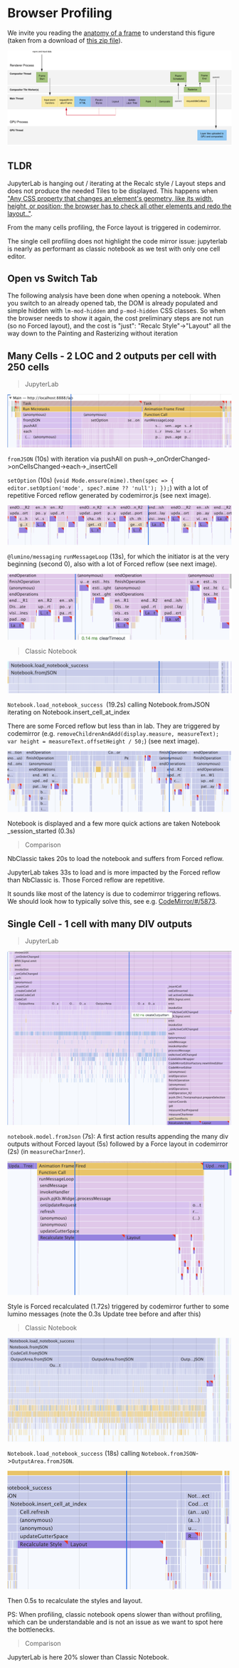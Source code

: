 # Browser Profiling

We invite you reading the [anatomy of a frame](https://aerotwist.com/blog/the-anatomy-of-a-frame/) to understand this figure (taken from a download of [this zip file](https://aerotwist.com/static/blog/the-anatomy-of-a-frame/anatomy-of-a-frame.zip)).

![](images/anatomy-of-a-frame.svg "")

## TLDR

JupyterLab is hanging out / iterating at the Recalc style / Layout steps and does not produce the needed Tiles to be displayed. This happens when ["Any CSS property that changes an element's geometry, like its width, height, or position; the browser has to check all other elements and redo the layout.."](https://developers.google.com/web/tools/chrome-devtools/rendering-tools#layout).

From the many cells profiling, the Force layout is triggered in codemirror.

The single cell profiling does not highlight the code mirror issue: jupyterlab is nearly as performant as classic notebook as we test with only one cell editor.

## Open vs Switch Tab

The following analysis have been done when opening a notebook. When you switch to an already opened tab, the DOM is already populated and simple hidden with `lm-mod-hidden` and `p-mod-hidden` CSS classes. So when the browser needs to show it again, the cost preliminary steps are not run (so no Forced layout), and the cost is "just": "Recalc Style"->"Layout" all the way down to the Painting and Rasterizing without iteration

##  Many Cells - 2 LOC and 2 outputs per cell with 250 cells

> JupyterLab

![](images/profiles/89726263-e12b4100-da18-11ea-95cf-d7eb0821c10b.png "")

`fromJSON` (10s) with iteration via pushAll on push->_onOrderChanged->onCellsChanged->each->_insertCell

`setOption` (10s) (`void Mode.ensure(mime).then(spec => { editor.setOption('mode', spec?.mime ?? 'null'); });`) with a lot of repetitive Forced reflow generated by codemirror.js (see next image).

![](images/profiles/89726287-218abf00-da19-11ea-8e5b-41a8f19db3d9.png "")

`@lumino/messaging` `runMessageLoop` (13s), for which the initiator is at the very beginning (second 0), also with a lot of Forced reflow  (see next image).

![](images/profiles/89726303-42531480-da19-11ea-9201-a477e8a33ee0.png "")

> Classic Notebook

![](images/profiles/89726806-03c05880-da1f-11ea-82fb-f267f4e6e9e4.png "")

`Notebook.load_notebook_success `(19.2s) calling Notebook.fromJSON iterating on Notebook.insert_cell_at_index

There are some Forced reflow but less than in lab. They are triggered by codemirror (e.g. `removeChildrenAndAdd(display.measure, measureText); var height = measureText.offsetHeight / 50;`) (see next image).

![](images/profiles/89726327-96f68f80-da19-11ea-90f4-1c6d8b1a3bb7.png "")

Notebook is displayed and a few more quick actions are taken Notebook _session_started (0.3s)

> Comparison

NbClassic takes 20s to load the notebook and suffers from Forced reflow.

JupyterLab takes 33s to load and is more impacted by the Forced reflow than NbClassic is. Those Forced reflow are repetitive.

It sounds like most of the latency is due to codemirror triggering reflows. We should look how to typically solve this, see e.g. [CodeMirror/#/5873](https://github.com/codemirror/CodeMirror/issues/5873).

## Single Cell - 1 cell with many DIV outputs

> JupyterLab

![](images/profiles/89727264-3a986d80-da23-11ea-9ac7-bd0aa5f68484.png "")

`notebook.model.fromJson` (7s): A first action results appending the many div outputs without Forced layout (5s) followed by a Force layout in codemirror (2s) (in `measureCharInner`).

![](images/profiles/89726966-f015f180-da20-11ea-970f-c89c7cdfe469.png "")

Style is Forced recalculated (1.72s) triggered by codemirror further to some lumino messages (note the 0.3s Update tree before and after this)

> Classic Notebook

![](images/profiles/89726994-3ec38b80-da21-11ea-960b-4891cddbcff6.png "")

`Notebook.load_notebook_success` (18s) calling `Notebook.fromJSON`->`OutputArea.fromJSON`.

![](images/profiles/89727132-6404c980-da22-11ea-9566-a803f7c8b571.png "")

Then 0.5s to recalculate the styles and layout.

PS: When profiling, classic notebook opens slower than without profiling, which can be understandable and is not an issue as we want to spot here the bottlenecks.

> Comparison

JupyterLab is here 20% slower than Classic Notebook.
